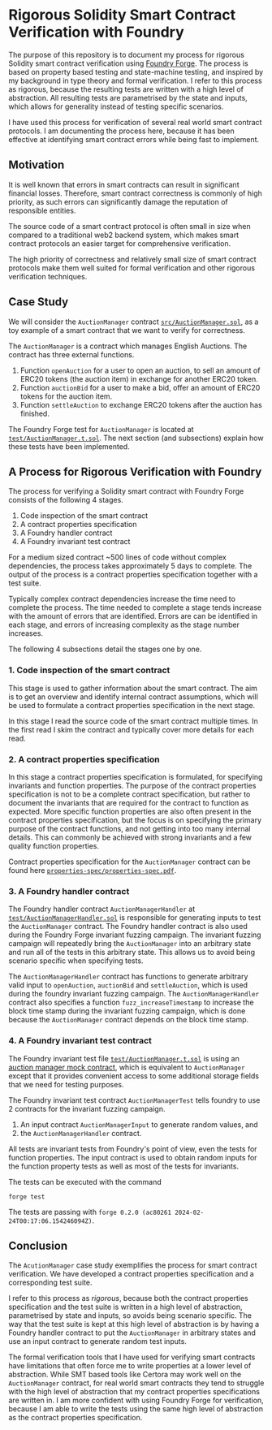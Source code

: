 # Rigorous Solidity Smart Contract Verification with Foundry

The purpose of this repository is to document my process for rigorous Solidity smart contract verification using [Foundry Forge](https://book.getfoundry.sh/forge/tests). The process is based on property based testing and state-machine testing, and inspired by my background in type theory and formal verification. I refer to this process as rigorous, because the resulting tests are written with a high level of abstraction. All resulting tests are parametrised by the state and inputs, which allows for generality instead of testing specific scenarios.

I have used this process for verification of several real world smart contract protocols. I am documenting the process here, because it has been effective at identifying smart contract errors while being fast to implement.

## Motivation

It is well known that errors in smart contracts can result in significant financial losses. Therefore, smart contract correctness is commonly of high priority, as such errors can significantly damage the reputation of responsible entities.

The source code of a smart contract protocol is often small in size when compared to a traditional web2 backend system, which makes smart contract protocols an easier target for comprehensive verification.

The high priority of correctness and relatively small size of smart contract protocols make them well suited for formal verification and other rigorous verification techniques.

## Case Study

We will consider the `AuctionManager` contract [`src/AuctionManager.sol`](src/AuctionManager.sol), as a toy example of a smart contract that we want to verify for correctness.

The `AuctionManager` is a contract which manages English Auctions. The contract has three external functions.

1. Function `openAuction` for a user to open an auction, to sell an amount of ERC20 tokens (the auction item) in exchange for another ERC20 token.
2. Function `auctionBid` for a user to make a bid, offer an amount of ERC20 tokens for the auction item.
3. Function `settleAuction` to exchange ERC20 tokens after the auction has finished.

The Foundry Forge test for `AuctionManager` is located at [`test/AuctionManager.t.sol`](test/AuctionManager.t.sol). The next section (and subsections) explain how these tests have been implemented.

## A Process for Rigorous Verification with Foundry

The process for verifying a Solidity smart contract with Foundry Forge consists of the following 4 stages.

1. Code inspection of the smart contract
2. A contract properties specification
3. A Foundry handler contract
4. A Foundry invariant test contract

For a medium sized contract ~500 lines of code without complex dependencies, the process takes approximately 5 days to complete. The output of the process is a contract properties specification together with a test suite.

Typically complex contract dependencies increase the time need to complete the process. The time needed to complete a stage tends increase with the amount of errors that are identified. Errors are can be identified in each stage, and errors of increasing complexity as the stage number increases.

The following 4 subsections detail the stages one by one.

### 1. Code inspection of the smart contract

This stage is used to gather information about the smart contract. The aim is to get an overview and identify internal contract assumptions, which will be used to formulate a contract properties specification in the next stage.

In this stage I read the source code of the smart contract multiple times. In the first read I skim the contract and typically cover more details for each read.

### 2. A contract properties specification

In this stage a contract properties specification is formulated, for specifying invariants and function properties. The purpose of the contract properties specification is not to be a complete contract specification, but rather to document the invariants that are required for the contract to function as expected. More specific function properties are also often present in the contract properties specification, but the focus is on specifying the primary purpose of the contract functions, and not getting into too many internal details. This can commonly be achieved with strong invariants and a few quality function properties.

Contract properties specification for the `AuctionManager` contract can be found here [`properties-spec/properties-spec.pdf`](properties-spec/properties-spec.pdf).

### 3. A Foundry handler contract

The Foundry handler contract `AuctionManagerHandler` at [`test/AuctionManagerHandler.sol`](test/AuctionManagerHandler.sol) is responsible for generating inputs to test the `AuctionManager` contract. The Foundry handler contract is also used during the Foundry Forge invariant fuzzing campaign. The invariant fuzzing campaign will repeatedly bring the `AuctionManager` into an arbitrary state and run all of the tests in this arbitrary state. This allows us to avoid being scenario specific when specifying tests.

The `AuctionManagerHandler` contract has functions to generate arbitrary valid input to `openAuction`, `auctionBid` and `settleAuction`, which is used during the foundry invariant fuzzing campaign. The `AuctionManagerHandler` contract also specifies a function `fuzz_increaseTimestamp` to increase the block time stamp during the invariant fuzzing campaign, which is done because the `AuctionManager` contract depends on the block time stamp.

### 4. A Foundry invariant test contract

The Foundry invariant test file [`test/AuctionManager.t.sol`](test/AuctionManager.t.sol) is using an [auction manager mock contract](test/AuctionManagerMock.sol), which is equivalent to `AuctionManager` except that it provides convenient access to some additional storage fields that we need for testing purposes.

The Foundry invariant test contract `AuctionManagerTest` tells foundry to use 2 contracts for the invariant fuzzing campaign.

1. An input contract `AuctionManagerInput` to generate random values, and
2. the `AuctionManagerHandler` contract.

All tests are invariant tests from Foundry's point of view, even the tests for function properties. The input contract is used to obtain random inputs for the function property tests as well as most of the tests for invariants.

The tests can be executed with the command
```
forge test
```

The tests are passing with `forge 0.2.0 (ac80261 2024-02-24T00:17:06.154246094Z)`.

## Conclusion

The `AcutionManager` case study exemplifies the process for smart contract verification. We have developed a contract properties specification and a corresponding test suite.

I refer to this process as *rigorous*, because both the contract properties specification and the test suite is written in a high level of abstraction, parametrised by state and inputs, so avoids being scenario specific. The way that the test suite is kept at this high level of abstraction is by having a Foundry handler contract to put the `AuctionManager` in arbitrary states and use an input contract to generate random test inputs.

The formal verification tools that I have used for verifying smart contracts have limitations that often force me to write properties at a lower level of abstraction. While SMT based tools like Certora may work well on the `AuctionManager` contract, for real world smart contracts they tend to struggle with the high level of abstraction that my contract properties specifications are written in. I am more confident with using Foundry Forge for verification, because I am able to write the tests using the same high level of abstraction as the contract properties specification.
